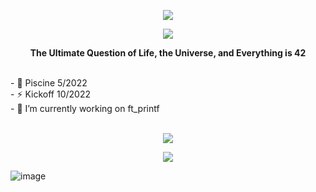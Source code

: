 
<p align="center"> 
<img src="https://readme-typing-svg.herokuapp.com?font=calibri&color=B4FFBF&width=450&lines=%E2%9A%A1To+Code+Or+Not+To+Code+That+Is+The+Question%E2%9A%A1"/>
</p>

<p align="center">
  <img src="https://user-images.githubusercontent.com/5713670/87202985-820dcb80-c2b6-11ea-9f56-7ec461c497c3.gif" />
</p>

<p align="center"> 
<strong>The Ultimate Question of Life, the Universe, and Everything is 42 </strong>
</p>
</br>
- 🌱 Piscine 5/2022
</br>
- ⚡ Kickoff 10/2022
</br>
- 🔭 I’m currently working on ft_printf
</br></br>
<p align="center">
  <img src="https://raw.githubusercontent.com/RaghavK16/RaghavK16/master/coderman.gif" /> 
</p>

<p align="center">
  <img src="https://badge.mediaplus.ma/black/naal-jen?1337Badge=off" /> 
</p>

![image](https://raw.githubusercontent.com/mayhemantt/mayhemantt/Update/svg/Bottom.svg)

<!--
[![naal-jen's 42 stats](https://badge.mediaplus.ma/greenbinary/naal-jen?1337Badge=off)](https://github.com/oakoudad/badge42) => badge
**Nazar963/Nazar963** is a ✨ _special_ ✨ repository because its `README.md` (this file) appears on your GitHub profile.
<img src="https://github-readme-stats.vercel.app/api?username=Nazar963&theme=dark" />
Here are some ideas to get you started:
### ✨a proud 42 student:✨
- 🔭 I’m currently working on ...
- 🌱 I’m currently learning ...
- 👯 I’m looking to collaborate on ...
- 🤔 I’m looking for help with ...
- 💬 Ask me about ...
- 📫 How to reach me: ...
- 😄 Pronouns: ...
- ⚡ Fun fact: ...
<p align="left">
  <img src="https://github-readme-stats.vercel.app/api?username=Nazar963&theme=dark"/>
</p>
-->

